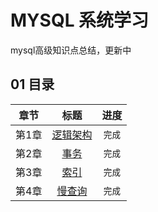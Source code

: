 # MYSQL 系统学习

mysql高级知识点总结，更新中


## 01 <i class="icon-list"></i> 目录
| 章节  |           标题            |  进度  |
| :---: | :-----------------------: | :----: |
| 第1章 | [逻辑架构](./逻辑架构.md) | `完成` |
| 第2章 |     [事务](./事务.md)     | `完成` |
| 第3章 |     [索引](./索引.md)     | `完成` |
| 第4章 |   [慢查询](./慢查询.md)   | `完成` |